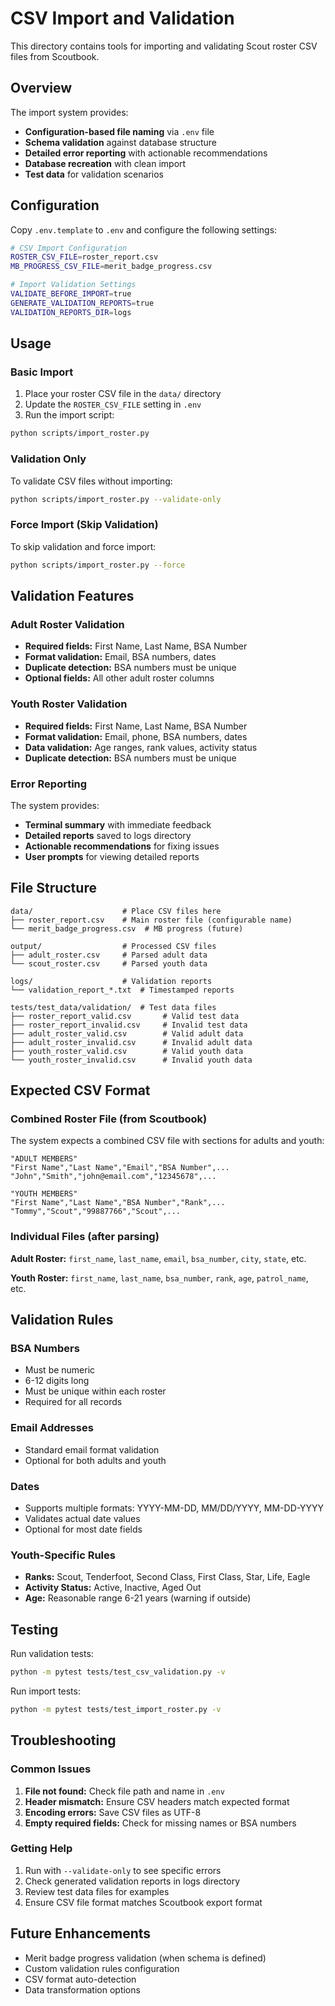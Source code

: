 # CSV Import and Validation

This directory contains tools for importing and validating Scout roster CSV files from Scoutbook.

## Overview

The import system provides:
- **Configuration-based file naming** via `.env` file
- **Schema validation** against database structure
- **Detailed error reporting** with actionable recommendations
- **Database recreation** with clean import
- **Test data** for validation scenarios

## Configuration

Copy `.env.template` to `.env` and configure the following settings:

```bash
# CSV Import Configuration
ROSTER_CSV_FILE=roster_report.csv
MB_PROGRESS_CSV_FILE=merit_badge_progress.csv

# Import Validation Settings
VALIDATE_BEFORE_IMPORT=true
GENERATE_VALIDATION_REPORTS=true
VALIDATION_REPORTS_DIR=logs
```

## Usage

### Basic Import

1. Place your roster CSV file in the `data/` directory
2. Update the `ROSTER_CSV_FILE` setting in `.env`
3. Run the import script:

```bash
python scripts/import_roster.py
```

### Validation Only

To validate CSV files without importing:

```bash
python scripts/import_roster.py --validate-only
```

### Force Import (Skip Validation)

To skip validation and force import:

```bash
python scripts/import_roster.py --force
```

## Validation Features

### Adult Roster Validation
- **Required fields:** First Name, Last Name, BSA Number
- **Format validation:** Email, BSA numbers, dates
- **Duplicate detection:** BSA numbers must be unique
- **Optional fields:** All other adult roster columns

### Youth Roster Validation
- **Required fields:** First Name, Last Name, BSA Number
- **Format validation:** Email, phone, BSA numbers, dates
- **Data validation:** Age ranges, rank values, activity status
- **Duplicate detection:** BSA numbers must be unique

### Error Reporting

The system provides:
- **Terminal summary** with immediate feedback
- **Detailed reports** saved to logs directory
- **Actionable recommendations** for fixing issues
- **User prompts** for viewing detailed reports

## File Structure

```
data/                    # Place CSV files here
├── roster_report.csv    # Main roster file (configurable name)
└── merit_badge_progress.csv  # MB progress (future)

output/                  # Processed CSV files
├── adult_roster.csv     # Parsed adult data
└── scout_roster.csv     # Parsed youth data

logs/                    # Validation reports
└── validation_report_*.txt  # Timestamped reports

tests/test_data/validation/  # Test data files
├── roster_report_valid.csv       # Valid test data
├── roster_report_invalid.csv     # Invalid test data
├── adult_roster_valid.csv        # Valid adult data
├── adult_roster_invalid.csv      # Invalid adult data
├── youth_roster_valid.csv        # Valid youth data
└── youth_roster_invalid.csv      # Invalid youth data
```

## Expected CSV Format

### Combined Roster File (from Scoutbook)
The system expects a combined CSV file with sections for adults and youth:

```
"ADULT MEMBERS"
"First Name","Last Name","Email","BSA Number",...
"John","Smith","john@email.com","12345678",...

"YOUTH MEMBERS"  
"First Name","Last Name","BSA Number","Rank",...
"Tommy","Scout","99887766","Scout",...
```

### Individual Files (after parsing)

**Adult Roster:** `first_name`, `last_name`, `email`, `bsa_number`, `city`, `state`, etc.

**Youth Roster:** `first_name`, `last_name`, `bsa_number`, `rank`, `age`, `patrol_name`, etc.

## Validation Rules

### BSA Numbers
- Must be numeric
- 6-12 digits long
- Must be unique within each roster
- Required for all records

### Email Addresses
- Standard email format validation
- Optional for both adults and youth

### Dates
- Supports multiple formats: YYYY-MM-DD, MM/DD/YYYY, MM-DD-YYYY
- Validates actual date values
- Optional for most date fields

### Youth-Specific Rules
- **Ranks:** Scout, Tenderfoot, Second Class, First Class, Star, Life, Eagle
- **Activity Status:** Active, Inactive, Aged Out
- **Age:** Reasonable range 6-21 years (warning if outside)

## Testing

Run validation tests:
```bash
python -m pytest tests/test_csv_validation.py -v
```

Run import tests:
```bash
python -m pytest tests/test_import_roster.py -v
```

## Troubleshooting

### Common Issues

1. **File not found:** Check file path and name in `.env`
2. **Header mismatch:** Ensure CSV headers match expected format
3. **Encoding errors:** Save CSV files as UTF-8
4. **Empty required fields:** Check for missing names or BSA numbers

### Getting Help

1. Run with `--validate-only` to see specific errors
2. Check generated validation reports in logs directory
3. Review test data files for examples
4. Ensure CSV file format matches Scoutbook export format

## Future Enhancements

- Merit badge progress validation (when schema is defined)
- Custom validation rules configuration
- CSV format auto-detection
- Data transformation options